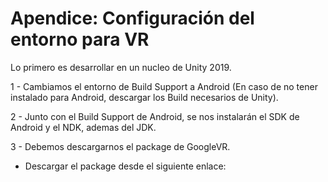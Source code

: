 # Apendice: Configuración del entorno para VR

Lo primero es desarrollar en un nucleo de Unity 2019.

 1 - Cambiamos el entorno de Build Support a Android (En caso de no tener instalado para Android, descargar los Build necesarios de Unity).

 2 - Junto con el Build Support de Android, se nos instalarán el SDK de Android y el NDK, ademas del JDK.
  
 3 - Debemos descargarnos el package de GoogleVR.
 
   * Descargar el package desde el siguiente enlace: [](https://github.com/googlevr/gvr-unity-sdk/releases/tag/v1.200.1)
